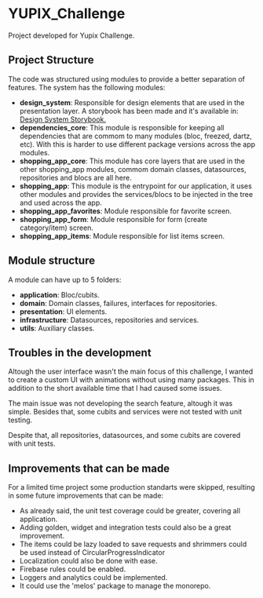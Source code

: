 
# YUPIX_Challenge

Project developed for Yupix Challenge.




## Project Structure

The code was structured using modules to provide a better separation of features. The system has the following modules:
* **design_system**: Responsible for design elements that are used in the presentation layer. A storybook has been made and it's available in: [Design System Storybook.](https://shopping-list-8820b.web.app/#/) 
* **dependencies_core**: This module is responsible for keeping all dependencies that are commom to many modules (bloc, freezed, dartz, etc). With this is harder to use different package versions across the app modules.
* **shopping_app_core**: This module has core layers that are used in the other shopping_app modules, commom domain classes, datasources, repositories and blocs are all here.
* **shopping_app**: This module is the entrypoint for our application, it uses other modules and provides the services/blocs to be injected in the tree and used across the app.
* **shopping_app_favorites**: Module responsible for favorite screen.
* **shopping_app_form**: Module responsible for form (create category/item) screen.
* **shopping_app_items**: Module responsible for list items screen.


## Module structure

A module can have up to 5 folders:
* **application**: Bloc/cubits.
* **domain**: Domain classes, failures, interfaces for repositories.
* **presentation**: UI elements.
* **infrastructure**: Datasources, repositories and services.
* **utils**: Auxiliary classes.


## Troubles in the development

Altough the user interface wasn't the main focus of this challenge, I wanted to create a custom UI with animations without using many packages. This in addition to the short available time that I had caused some issues. 

The main issue was not developing the search feature, altough it was simple. Besides that, some cubits and services were not tested with unit testing.

Despite that, all repositories, datasources, and some cubits are covered with unit tests.

## Improvements that can be made

For a limited time project some production standarts were skipped, resulting in some future improvements that can be made:

* As already said, the unit test coverage could be greater, covering all application. 
* Adding golden, widget and integration tests could also be a great improvement.
* The items could be lazy loaded to save requests and shrimmers could be used instead of CircularProgressIndicator
* Localization could also be done with ease.
* Firebase rules could be enabled.
* Loggers and analytics could be implemented.
* It could use the 'melos' package to manage the monorepo.
